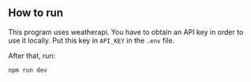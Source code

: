 ## How to run

This program uses weatherapi. You have to obtain an API key in order to use it locally.
Put this key in `API_KEY` in the `.env` file.

After that, run:

```
npm run dev
```
